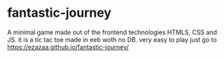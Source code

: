# fantastic-journey

A minimal game made out of the frontend technologies HTMLS, CSS and JS. it is a tic tac toe made in eeb woth no DB. very easy to play just go to https://ezazaa.github.io/fantastic-journey/

